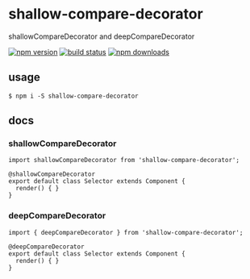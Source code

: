 # shallow-compare-decorator

shallowCompareDecorator and deepCompareDecorator

[![npm version](https://badge.fury.io/js/shallow-compare-decorator.png)](https://badge.fury.io/js/shallow-compare-decorator)
[![build status](https://travis-ci.org/twobin/shallow-compare-decorator.svg)](https://travis-ci.org/twobin/shallow-compare-decorator)
[![npm downloads](https://img.shields.io/npm/dt/shallow-compare-decorator.svg?style=flat-square)](https://www.npmjs.com/package/shallow-compare-decorator)

## usage

```
$ npm i -S shallow-compare-decorator
```

## docs

### shallowCompareDecorator

```
import shallowCompareDecorator from 'shallow-compare-decorator';

@shallowCompareDecorator
export default class Selector extends Component {
  render() { }
}
```

### deepCompareDecorator

```
import { deepCompareDecorator } from 'shallow-compare-decorator';

@deepCompareDecorator
export default class Selector extends Component {
  render() { }
}
```
